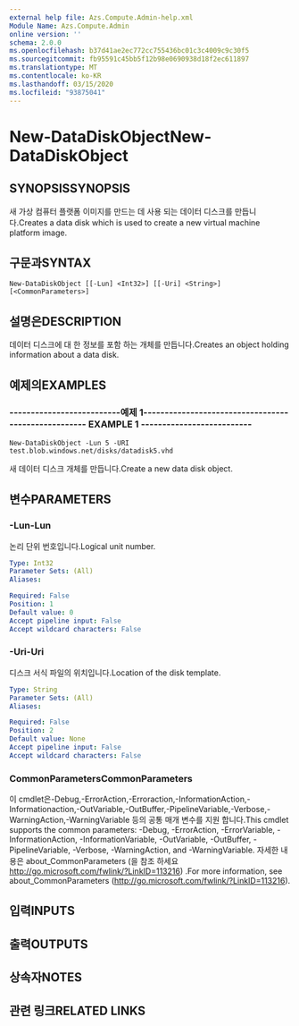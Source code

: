 ```yaml
---
external help file: Azs.Compute.Admin-help.xml
Module Name: Azs.Compute.Admin
online version: ''
schema: 2.0.0
ms.openlocfilehash: b37d41ae2ec772cc755436bc01c3c4009c9c30f5
ms.sourcegitcommit: fb95591c45bb5f12b98e0690938d18f2ec611897
ms.translationtype: MT
ms.contentlocale: ko-KR
ms.lasthandoff: 03/15/2020
ms.locfileid: "93875041"
---
```

# <span data-ttu-id="e483d-101">New-DataDiskObject</span><span class="sxs-lookup"><span data-stu-id="e483d-101">New-DataDiskObject</span></span>

## <span data-ttu-id="e483d-102">SYNOPSIS</span><span class="sxs-lookup"><span data-stu-id="e483d-102">SYNOPSIS</span></span>
<span data-ttu-id="e483d-103">새 가상 컴퓨터 플랫폼 이미지를 만드는 데 사용 되는 데이터 디스크를 만듭니다.</span><span class="sxs-lookup"><span data-stu-id="e483d-103">Creates a data disk which is used to create a new virtual machine platform image.</span></span>

## <span data-ttu-id="e483d-104">구문과</span><span class="sxs-lookup"><span data-stu-id="e483d-104">SYNTAX</span></span>

```
New-DataDiskObject [[-Lun] <Int32>] [[-Uri] <String>] [<CommonParameters>]
```

## <span data-ttu-id="e483d-105">설명은</span><span class="sxs-lookup"><span data-stu-id="e483d-105">DESCRIPTION</span></span>
<span data-ttu-id="e483d-106">데이터 디스크에 대 한 정보를 포함 하는 개체를 만듭니다.</span><span class="sxs-lookup"><span data-stu-id="e483d-106">Creates an object holding information about a data disk.</span></span>

## <span data-ttu-id="e483d-107">예제의</span><span class="sxs-lookup"><span data-stu-id="e483d-107">EXAMPLES</span></span>

### <span data-ttu-id="e483d-108">--------------------------예제 1--------------------------</span><span class="sxs-lookup"><span data-stu-id="e483d-108">-------------------------- EXAMPLE 1 --------------------------</span></span>
```
New-DataDiskObject -Lun 5 -URI test.blob.windows.net/disks/datadisk5.vhd
```

<span data-ttu-id="e483d-109">새 데이터 디스크 개체를 만듭니다.</span><span class="sxs-lookup"><span data-stu-id="e483d-109">Create a new data disk object.</span></span>

## <span data-ttu-id="e483d-110">변수</span><span class="sxs-lookup"><span data-stu-id="e483d-110">PARAMETERS</span></span>

### <span data-ttu-id="e483d-111">-Lun</span><span class="sxs-lookup"><span data-stu-id="e483d-111">-Lun</span></span>
<span data-ttu-id="e483d-112">논리 단위 번호입니다.</span><span class="sxs-lookup"><span data-stu-id="e483d-112">Logical unit number.</span></span>

```yaml
Type: Int32
Parameter Sets: (All)
Aliases: 

Required: False
Position: 1
Default value: 0
Accept pipeline input: False
Accept wildcard characters: False
```

### <span data-ttu-id="e483d-113">-Uri</span><span class="sxs-lookup"><span data-stu-id="e483d-113">-Uri</span></span>
<span data-ttu-id="e483d-114">디스크 서식 파일의 위치입니다.</span><span class="sxs-lookup"><span data-stu-id="e483d-114">Location of the disk template.</span></span>

```yaml
Type: String
Parameter Sets: (All)
Aliases: 

Required: False
Position: 2
Default value: None
Accept pipeline input: False
Accept wildcard characters: False
```

### <span data-ttu-id="e483d-115">CommonParameters</span><span class="sxs-lookup"><span data-stu-id="e483d-115">CommonParameters</span></span>
<span data-ttu-id="e483d-116">이 cmdlet은-Debug,-ErrorAction,-Erroraction,-InformationAction,-Informationaction,-OutVariable,-OutBuffer,-PipelineVariable,-Verbose,-WarningAction,-WarningVariable 등의 공통 매개 변수를 지원 합니다.</span><span class="sxs-lookup"><span data-stu-id="e483d-116">This cmdlet supports the common parameters: -Debug, -ErrorAction, -ErrorVariable, -InformationAction, -InformationVariable, -OutVariable, -OutBuffer, -PipelineVariable, -Verbose, -WarningAction, and -WarningVariable.</span></span> <span data-ttu-id="e483d-117">자세한 내용은 about_CommonParameters (을 참조 하세요 http://go.microsoft.com/fwlink/?LinkID=113216) .</span><span class="sxs-lookup"><span data-stu-id="e483d-117">For more information, see about_CommonParameters (http://go.microsoft.com/fwlink/?LinkID=113216).</span></span>

## <span data-ttu-id="e483d-118">입력</span><span class="sxs-lookup"><span data-stu-id="e483d-118">INPUTS</span></span>

## <span data-ttu-id="e483d-119">출력</span><span class="sxs-lookup"><span data-stu-id="e483d-119">OUTPUTS</span></span>

## <span data-ttu-id="e483d-120">상속자</span><span class="sxs-lookup"><span data-stu-id="e483d-120">NOTES</span></span>

## <span data-ttu-id="e483d-121">관련 링크</span><span class="sxs-lookup"><span data-stu-id="e483d-121">RELATED LINKS</span></span>

